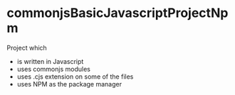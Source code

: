 # commonjsBasicJavascriptProjectNpm

Project which

- is written in Javascript
- uses commonjs modules
- uses .cjs extension on some of the files
- uses NPM as the package manager
